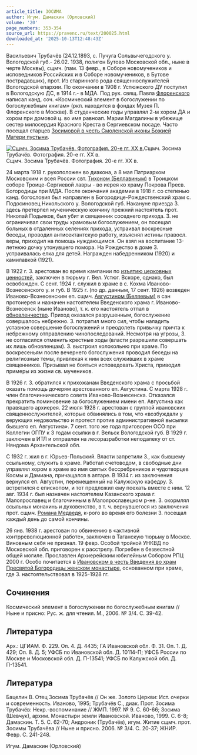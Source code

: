 ```yaml
---
article_title: ЗОСИМА
author: Игум. Дамаскин (Орловский)
volume: '20'
page_numbers: 353-354
source_url: https://pravenc.ru/text/200025.html
downloaded_at: '2025-10-13T12:48:43Z'
---
```


Васильевич Трубачёв (24.12.1893, с. Пучуга Сольвычегодского у. Вологодской губ.- 26.02. 1938, полигон Бутово Московской обл., ныне в черте Москвы), сщмч. (пам. 13 февр., в Соборе новомучеников и исповедников Российских и в Соборе новомучеников, в Бутове пострадавших), прот. Из старинного рода священнослужителей Вологодской епархии. По окончании в 1908 г. Устюжского ДУ поступил в Вологодскую ДС, в 1914 г.- в МДА. Под рук. свящ. Павла [Флоренского](https://pravenc.ru/text/Флоренского.html) написал канд. соч. «Космический элемент в богослужении по богослужебным книгам» (ркп. находится в фондах Музея П. Флоренского в Москве). В студенческие годы управлял 2-м хором ДА и хором при домовой ц. во имя равноап. Марии Магдалины в убежище сестер милосердия Красного Креста в Сергиевском посаде. Часто посещал старцев [Зосимовой в честь Смоленской иконы Божией Матери пустыни](<https://pravenc.ru/text/Зосимовой в честь Смоленской иконы Божией Матери пустыни.html>).

[![Сщмч. Зосима Трубачёв. Фотография. 20-е гг. XX в.](https://pravenc.ru/data/089/504/1234/i200.jpg "Кликните для увеличения картинки")](https://pravenc.ru/data/089/504/1234/i400.jpg)Сщмч. Зосима Трубачёв. Фотография. 20-е гг. XX в.  
Сщмч. Зосима Трубачёв. Фотография. 20-е гг. XX в.

24 марта 1918 г. рукоположен во диакона, а 8 мая Патриархом Московским и всея России свт. [Тихоном (Беллавиным)](<https://pravenc.ru/text/Тихоном (Беллавиным).html>) в Троицком соборе Троице-Сергиевой лавры - во иерея ко храму Покрова Пресв. Богородицы при МДА. После окончания академии в 1918 г. со степенью канд. богословия был направлен в Богородице-Рождественский храм с. Подосиновец Никольского у. Вологодской губ. Накануне приезда З. здесь претерпел мученическую кончину прежний настоятель прот. Николай Подьяков, был убит и священник соседнего прихода. З. не ограничивал свои труды храмовым богослужением, он посещал больных в отдаленных селениях прихода, устраивал воскресные беседы, проводил антисектантскую работу, изъяснял истины правосл. веры, приходил на помощь нуждающимся. Он взял на воспитание 13-летнюю дочку утонувшего помора. На Рождество в доме З. устраивалась елка для детей. Награжден набедренником (1920) и камилавкой (1921).

В 1922 г. З. арестован во время кампании по [изъятию церковных ценностей](<https://pravenc.ru/text/ИЗЪЯТИЕ ЦЕРКОВНЫХ ЦЕННОСТЕЙ.html>), заключен в тюрьму г. Вел. Устюг. Вскоре, однако, был освобожден. С сент. 1924 г. служил в храме в с. Кохма Иваново-Вознесенского у. и губ. В 1925 г. (по др. данным, 17 сент. 1926) возведен Иваново-Вознесенским еп. сщмч. [Августином (Беляевым)](<https://pravenc.ru/text/Августин (Беляев).html>) в сан протоиерея и назначен настоятелем Введенского храма г. Иваново-Вознесенск (ныне Иваново), т. к. его настоятель отпал в [обновленчество](https://pravenc.ru/text/обновленчество.html). Приход оказался разрушенным, богослужение совершалось небрежно. З. потратил много сил, чтобы наладить уставное совершение богослужений и преодолеть привычку причта к небрежному отправлению чинопоследований. Несмотря на угрозы, З. не согласился отменить крестные ходы (власти разрешили совершать их лишь обновленцам). З. выстроил колокольню при храме. По воскресеньям после вечернего богослужения проводил беседы на религиозные темы, привлекая к ним всех служивших в храме священников. Призывал не бояться исповедовать Христа, приводил примеры из жизни св. мучеников.

В 1926 г. З. обратился к прихожанам Введенского храма с просьбой оказать помощь дочерям арестованного еп. Августина. С марта 1928 г. член благочиннического совета Иваново-Вознесенска. Отказался прекратить поминовение за богослужением имени еп. Августина как правящего архиерея. 22 июля 1928 г. арестован с группой ивановских священнослужителей, которые обвинялись в том, что «возбуждали у верующих недовольство и протест против административной высылки бывшего еп. Августина». 7 сент. того же года приговорен ОСО при Коллегии ОГПУ к 3 годам ссылки в г. Вельск Вологодской губ. В 1929 г. заключен в ИТЛ и отправлен на лесоразработки неподалеку от ст. Няндома Архангельской обл.

С 1932 г. жил в г. Юрьев-Польский. Власти запретили З., как бывшему ссыльному, служить в храме. Работал счетоводом, в свободные дни управлял хором в храме во имя святых бессребреников и чудотворцев Космы и Дамиана, причащался в алтаре. В 1934 г. из заключения вернулся еп. Августин, перемещенный на Калужскую кафедру. З. встретился с епископом, и тот предложил ему поехать вместе с ним. 12 авг. 1934 г. был назначен настоятелем Казанского храма г. Малоярославец и благочинным в Малоярославецком р-не. З. окормлял ссыльных монахинь и духовенство, в т. ч. вернувшегося из заключения прот. сщмч. [Романа Медведя](<https://pravenc.ru/text/Романа Медведя.html>), к-рого во время его болезни З. посещал каждый день до самой кончины.

26 янв. 1938 г. арестован по обвинению в «активной контрреволюционной работе», заключен в Таганскую тюрьму в Москве. Виновным себя не признал. 19 февр. Особой тройкой УНКВД по Московской обл. приговорен к расстрелу. Погребен в безвестной общей могиле. Прославлен Архиерейским юбилейным Собором РПЦ 2000 г. Особо почитается в [Ивановском в честь Введения во храм Пресвятой Богородицы женском монастыре](<https://pravenc.ru/text/Ивановском в честь Введения во храм Пресвятой Богородицы женском монастыре.html>), основанном при храме, где З. настоятельствовал в 1925-1928 гг.

## Сочинения

Космический элемент в богослужении по богослужебным книгам // Ныне и присно: Рус. ж. для чтения. М., 2006. № 3/4. С. 39-42.

## Литература

Арх.: ЦГИАМ. Ф. 229. Оп. 4. Д. 4435; ГА Ивановской обл. Ф. 31. Оп. 1. Д. 429; Оп. 8. Д. 5; УФСБ по Ивановской обл. Д. 10114-П; УФСБ России по Москве и Московской обл. Д. П-13541; УФСБ по Калужской обл. Д. П-13541.

## Литература

Бацелин В. Отец Зосима Трубачёв // Он же. Золото Церкви: Ист. очерки и современность. Иваново, 1995; Трубачёв С., диак. Прот. Зосима Трубачёв: Некр.-воспоминание // ЖМП. 1997. № 9. С. 60-66; Зосима (Шевчук), архим. Монастыри земли Ивановской. Иваново, 1999. С. 6-8; Дамаскин. Т. 5. С. 62-70; Андроник (Трубачёв), игум. Житие сщмч. прот. Зосимы Трубачёва // Ныне и присно. 2006. № 3/4. С. 20-37; ЖНИР. Февр. С. 241-248.

Игум. Дамаскин (Орловский)
